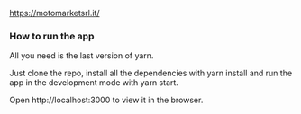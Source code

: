 https://motomarketsrl.it/

### How to run the app


All you need is the last version of yarn.

Just clone the repo, install all the dependencies with yarn install and run the app in the development mode with yarn start.

Open http://localhost:3000 to view it in the browser.
